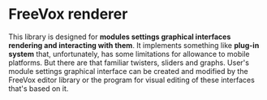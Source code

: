 <!--
Copyright (C) 2022 Серый MLGamer <Seriy-MLGamer@yandex.ru>

Copying and distribution of this file, with or without modification, are permitted in any medium without royalty provided the copyright notice and this notice are preserved. This file is offered as-is, without any warranty.
-->

# **FreeVox** renderer
This library is designed for **modules settings graphical interfaces rendering and interacting with them**. It implements something like **plug-in system** that, unfortunately, has some limitations for allowance to mobile platforms. But there are that familiar twisters, sliders and graphs. User's module settings graphical interface can be created and modified by the FreeVox editor library or the program for visual editing of these interfaces that's based on it.
